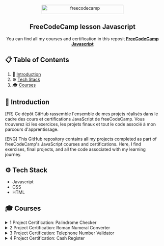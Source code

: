 <div align="center">
  <br />
    <a href="https://www.freecodecamp.org/learn/" target="_blank">
      <img src="https://cdn.freecodecamp.org/platform/universal/fcc_primary.svg"
        width="266"
        height="30"
        alt="freecodecamp">
    </a>
  <br />

  <h2 align="center">FreeCodeCamp lesson Javascript</h2>

   <div align="center">
     You can find all my courses and certification in this reposit <a href="https://www.freecodecamp.org/learn/javascript-algorithms-and-data-structures-v8/" target="_blank"><b>FreeCodeCamp Javascript</b></a>
    </div>
</div>

## 📋 <a name="table">Table of Contents</a>

1. 🤖 [Introduction](#introduction)
2. ⚙️ [Tech Stack](#tech-stack)
3. 🎓 [Courses](#courses)

## <a name="introduction">🤖 Introduction</a>

[FR] Ce dépôt GitHub rassemble l'ensemble de mes projets réalisés dans le cadre des cours et certifications JavaScript de freeCodeCamp. Vous trouverez ici les exercices, les projets finaux et tout le code associé à mon parcours d'apprentissage.

[ENG] This GitHub repository contains all my projects completed as part of freeCodeCamp's JavaScript courses and certifications. Here, I find exercises, final projects, and all the code associated with my learning journey.

## <a name="tech-stack">⚙️ Tech Stack</a>

- Javascript
- CSS
- HTML

## <a name="courses">🎓 Courses</a>
<details>
<summary>1 Project Certification: Palindrome Checker</summary>

## Gradebook_App: Review JavaScript Fundamentals

In this mini project, I get to review JavaScript fundamentals like **functions, variables, conditionals** and more by building a gradebook app.
This give me an opportunity to solve small problems and get a better understanding of the basics.

## RPG-Dragon-repeller : Learn Basic JavaScript by Building a Role Playing Game, Completed

In this practice project, I learn fundamental programming concepts in JavaScript by coding my own Role Playing Game. I learn how to work with **arrays**, **strings**, **objects**, **functions**, **loops**, **if/else** statements, and more.

## Random_background-color: Learn Basic Debugging by Building a Random Background Color Changer

In this project, I help CamperBot to build a **random background color changer** and help him to find and fix errors.

## Calorie_counter: Learn Form Validation

In this calorie counter project, I learn how to validate user input, perform calculations based on that input, and dynamically update I interface to display the results.
In this practice project, I learn basic **regular expressions, template literals, the addEventListener() method**, and more.

## Rock-Paper-Scissors: Review DOM Manipulation by Building a Rock, Paper, Scissors Game

In this mini project, I review conditionals, **functions, getElementById**, and more. This project give me an opportunity to solve small problems and get a better understanding of the basics.

## Music-Player: Learn basic string and array methods by building a music player

Learn some essential string and array methods like the **find(), forEach(), map()**, and **join()**. These methods are crucial for developing dynamic web applications.
I code a basic MP3 player. The project covers fundamental concepts such as handling audio playback, managing a playlist, implementing play, pause, next, previous, and shuffle functionalities. I learn how to dynamically update I user interface based on the current song.

</details>

<details>
<summary>2 Project Certification: Roman Numeral Converter</summary>


## Date-Object: Learn the Date Object by Building a Date Formatter, Complete

In this project, I learn how to work with the **JavaScript Date object**, including its methods and properties. I also learn how to correctly format dates.

This project cover concepts such as the **getDate()**, **getMonth()**, and **getFullYear()** methods.

## Football-Team-Player: Learn Modern JavaScript Methods by Building Football Team Cards, Not started

In this project, I build a set of football team cards and learn about **nested objects**, **object destructuring**, and **default parameters**.
This project cover concepts like, **default parameters, Object.freeze()**, and reinforce my knowledge of the **switch statement** and **map()** method.

## Todo-App: Learn localStorage by Building a Todo App, Not started

In this TODO application, I learn how to handle form inputs, manage local storage, perform CRUD (Create, Read, Update, Delete) operations on tasks, implement event listeners, and toggle UI elements.

## Decimal-to-binary: Learn Recursion by Building a Decimal to Binary Converter

I build a decimal-to-binary converter using JavaScript. I learn the fundamental concepts of **recursion**, explore the **call stack**, and build out a visual representation of the **recursion process** through an animation.

</details>

<details>
<summary>3 Project Certification: Telephone Number Validator </summary>

## Regular-Expression: Learn Regular Expressions by Building a Spam Filter

Regular expressions, often shortened to "regex" or "regexp", are patterns that help programmers match, search, and replace text. Regular expressions are powerful, but can be difficult to understand because they use so many special characters.

In this spam filter project, I learn about capture groups, **positive lookaheads**, **negative lookaheads**, and other techniques to match any text I want.

## Number-sorter : Learn Basic algorrithmic thinking by building a number sorter

In this number sorter project, I learn how to implement and visualize different sorting algorithms like bubble sort, selection sort, and insertion sort – all with JavaScript.

This project help me to understand the fundamental concepts behind these algorithms, and how I can apply them to sort numerical data in web applications.

## Calculator-stat : Learn Advanced Array Methods by Building a Statistics Calculator

I want to get comfortable with array manipulation methods, such as **map()**, **reduce()**, and **filter()**.

In this statistics calculator project, I gain experience with handling user input, DOM manipulation, and method chaining. I get practice by performing statistical calculations like mean, median, mode, variance, and standard deviation.

## Spreedheet : Learn Functional Programming by Building a Spreadsheet

Functional Programming is a popular approach to software development. In Functional Programming, developers organize code into smaller functions, then combine those functions to build complex programs.

In this spreadsheet application project, I learn about **parsing** and **evaluating mathematical** expressions,**implementing spreadsheet** functions, **handling cell references**, and **creating interactive web interfaces**. I learn how to dynamically update the page based on user input.

This project will cover concepts like the **map()**,**find()**, and **includes()** methods and the **parseInt()** function. 
</details>

<details>
<summary>4 Project Certification: Cash Register </summary>

## Shopping_cart : Learn Basic OOP by Building a Shopping Cart

OOP, or Object Oriented Programming, is one of the major approaches to the software development process. In OOP, developers use objects and classes to structure their code.

In this shopping cart project, I learn how to define **classes** and use them. I create class **instances and implement** methods for data manipulation.

This project will cover concepts like the **ternary operator**, the **spread operator**, the **this keyword**, and more.

## Platformer_game Learn Intermediate OOP by Building a Platformer Game

In this platformer game project, I continue to learn about classes, objects, inheritance, and encapsulation. I also learn how to design and organize game elements efficiently and gain insights into problem-solving and code reusability.

## Dice_game : Review Algorithmic Thinking by Building a Dice Game

Algorithmic thinking involves the ability to break down complex problems into a sequence of well-defined, step-by-step instructions.
In this Dice game project, I learn how to manage game state, implement game logic for rolling dice, keeping score, and applying rules for various combinations.

This project covers concepts such as **event handling**, **array manipulation**, **conditional logic**, and **updating the user interface dynamically** based on game state.



</details>